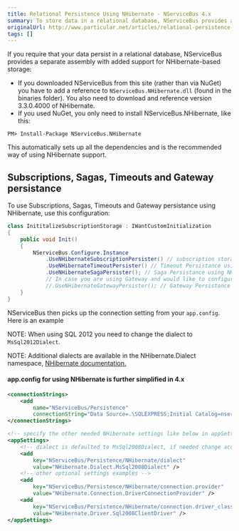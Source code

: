 ```yaml
---
title: Relational Persistence Using NHibernate - NServiceBus 4.x
summary: To store data in a relational database, NServiceBus provides a separate assembly with support for NHibernate-based storage.
originalUrl: http://www.particular.net/articles/relational-persistence-using-nhibernate---nservicebus-4.x
tags: []
---
```


If you require that your data persist in a relational database, NServiceBus provides a separate assembly with added support for NHibernate-based storage:

-   If you downloaded NServiceBus from this site (rather than via NuGet) you have to add a reference to `NServiceBus.NHibernate.dll` (found in the binaries folder). You also need to download and reference version 3.3.0.4000 of NHibernate.
-   If you used NuGet, you only need to install NServiceBus.NHibernate, like this:

```
PM> Install-Package NServiceBus.NHibernate
```
This automatically sets up all the dependencies and is the recommended way of using NHibernate support.


Subscriptions, Sagas, Timeouts and Gateway persistance
------------------------------------------------------

To use Subscriptions, Sagas, Timeouts and Gateway persistance using NHibernate, use this configuration:

```C#
class InititalizeSubscriptionStorage : IWantCustomInitialization
{
    public void Init()
    {
        NServiceBus.Configure.Instance
            .UseNHibernateSubscriptionPersister() // subscription storage using NHibernate
            .UseNHibernateTimeoutPersister() // Timeout Persistance using NHibernate
            .UseNHibernateSagaPersister(); // Saga Persistance using NHibernate
            // In case you are using Gateway and would like to configure the persistence, also do the below:
            //.UseNHibernateGatewayPersister(); // Gateway Persistance using NHibernate
    }
}
```

NServiceBus then picks up the connection setting from your `app.config`. Here is an example


NOTE: When using SQL 2012 you need to change the dialect to `MsSql2012Dialect`.

NOTE: Additional dialects are available in the NHibernate.Dialect namespace, [NHibernate documentation.](http://nhforge.org/doc/nh/en/index.html#configuration-xmlconfig)

#### app.config for using NHibernate is further simplified in 4.x

```XML
<connectionStrings>
    <add 
        name="NServiceBus/Persistence" 
        connectionString="Data Source=.\SQLEXPRESS;Initial Catalog=nservicebus;Integrated Security=True"/>
</connectionStrings>    

<!-- specify the other needed NHibernate settings like below in appSettings:-->
<appSettings>
    <!-- dialect is defaulted to MsSql2008Dialect, if needed change accordingly -->
    <add 
        key="NServiceBus/Persistence/NHibernate/dialect" 
        value="NHibernate.Dialect.MsSql2008Dialect" />
    <!-- other optional settings examples -->
    <add 
        key="NServiceBus/Persistence/NHibernate/connection.provider"
        value="NHibernate.Connection.DriverConnectionProvider" />
    <add 
        key="NServiceBus/Persistence/NHibernate/connection.driver_class" 
        value="NHibernate.Driver.Sql2008ClientDriver" />
</appSettings>
```





